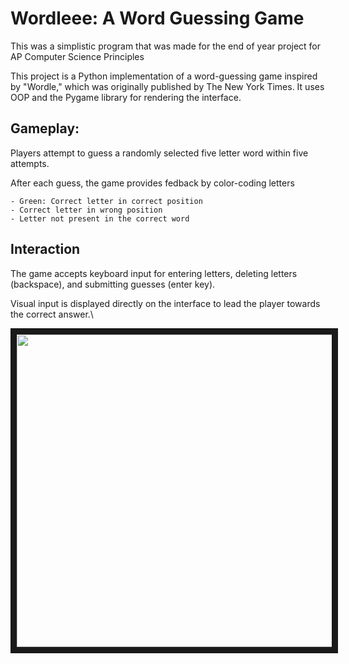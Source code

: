# Wordleee: A Word Guessing Game
This was a simplistic program that was made for the end of year project for AP Computer Science Principles

This project is a Python implementation of a word-guessing game inspired by "Wordle,"
which was originally published by The New York Times. It uses OOP and the Pygame library
for rendering the interface.

## Gameplay:

  Players attempt to guess a randomly selected five letter word within five attempts.
  
  After each guess, the game provides fedback by color-coding letters
  
    - Green: Correct letter in correct position
    - Correct letter in wrong position
    - Letter not present in the correct word

## Interaction

  The game accepts keyboard input for entering letters, deleting letters (backspace), and submitting guesses (enter key).
  
  Visual input is displayed directly on the interface to lead the player towards the correct answer.\

<p align="center">
<img src="https://github.com/user-attachments/assets/ff2e44ae-e64b-4bf3-9c9b-701e65db4f91" width="600" height="500" border="10"/>
</p>
